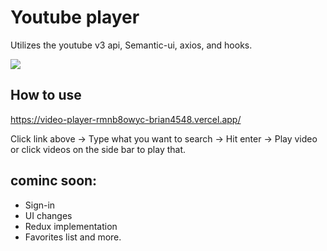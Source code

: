 # Youtube player

Utilizes the youtube v3 api, Semantic-ui, axios, and hooks.

<img src="https://i.imgur.com/RdaLecM.png" />

## How to use

https://video-player-rmnb8owyc-brian4548.vercel.app/

Click link above -> Type what you want to search -> Hit enter -> Play video or click videos on the side bar to play that.

## cominc soon:

* Sign-in
* UI changes
* Redux implementation
* Favorites list and more.
